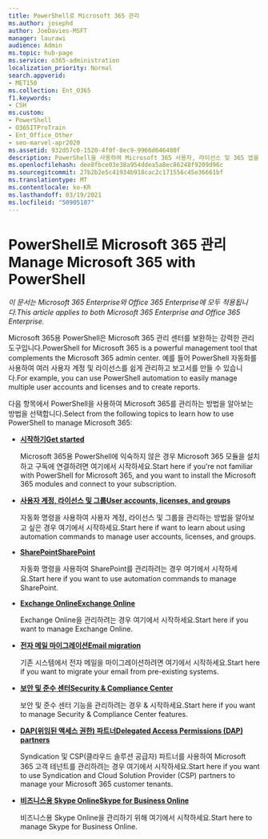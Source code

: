 ```yaml
---
title: PowerShell로 Microsoft 365 관리
ms.author: josephd
author: JoeDavies-MSFT
manager: laurawi
audience: Admin
ms.topic: hub-page
ms.service: o365-administration
localization_priority: Normal
search.appverid:
- MET150
ms.collection: Ent_O365
f1.keywords:
- CSH
ms.custom:
- PowerShell
- O365ITProTrain
- Ent_Office_Other
- seo-marvel-apr2020
ms.assetid: 932d57c0-1520-4f0f-8ec9-9966d646480f
description: PowerShell을 사용하여 Microsoft 365 사용자, 라이선스 및 365 앱을 관리하는 방법을 학습합니다.
ms.openlocfilehash: dee8fbce03e38a954ddea5a8ec86248f9209d96c
ms.sourcegitcommit: 27b2b2e5c41934b918cac2c171556c45e36661bf
ms.translationtype: MT
ms.contentlocale: ko-KR
ms.lasthandoff: 03/19/2021
ms.locfileid: "50905107"
---
```

# <a name="manage-microsoft-365-with-powershell"></a><span data-ttu-id="2ea28-103">PowerShell로 Microsoft 365 관리</span><span class="sxs-lookup"><span data-stu-id="2ea28-103">Manage Microsoft 365 with PowerShell</span></span>

<span data-ttu-id="2ea28-104">*이 문서는 Microsoft 365 Enterprise와 Office 365 Enterprise에 모두 적용됩니다.*</span><span class="sxs-lookup"><span data-stu-id="2ea28-104">*This article applies to both Microsoft 365 Enterprise and Office 365 Enterprise.*</span></span>

<span data-ttu-id="2ea28-105">Microsoft 365용 PowerShell은 Microsoft 365 관리 센터를 보완하는 강력한 관리 도구입니다.</span><span class="sxs-lookup"><span data-stu-id="2ea28-105">PowerShell for Microsoft 365 is a powerful management tool that complements the Microsoft 365 admin center.</span></span> <span data-ttu-id="2ea28-106">예를 들어 PowerShell 자동화를 사용하여 여러 사용자 계정 및 라이선스를 쉽게 관리하고 보고서를 만들 수 있습니다.</span><span class="sxs-lookup"><span data-stu-id="2ea28-106">For example, you can use PowerShell automation to easily manage multiple user accounts and licenses and to create reports.</span></span>

<span data-ttu-id="2ea28-107">다음 항목에서 PowerShell을 사용하여 Microsoft 365를 관리하는 방법을 알아보는 방법을 선택합니다.</span><span class="sxs-lookup"><span data-stu-id="2ea28-107">Select from the following topics to learn how to use PowerShell to manage Microsoft 365:</span></span>
  
- [<span data-ttu-id="2ea28-108">**시작하기**</span><span class="sxs-lookup"><span data-stu-id="2ea28-108">**Get started**</span></span>](getting-started-with-microsoft-365-powershell.md)

    <span data-ttu-id="2ea28-109">Microsoft 365용 PowerShell에 익숙하지 않은 경우 Microsoft 365 모듈을 설치하고 구독에 연결하려면 여기에서 시작하세요.</span><span class="sxs-lookup"><span data-stu-id="2ea28-109">Start here if you're not familiar with PowerShell for Microsoft 365, and you want to install the Microsoft 365 modules and connect to your subscription.</span></span>

- [<span data-ttu-id="2ea28-110">**사용자 계정, 라이선스 및 그룹**</span><span class="sxs-lookup"><span data-stu-id="2ea28-110">**User accounts, licenses, and groups**</span></span>](manage-user-accounts-and-licenses-with-microsoft-365-powershell.md)

    <span data-ttu-id="2ea28-111">자동화 명령을 사용하여 사용자 계정, 라이선스 및 그룹을 관리하는 방법을 알아보고 싶은 경우 여기에서 시작하세요.</span><span class="sxs-lookup"><span data-stu-id="2ea28-111">Start here if want to learn about using automation commands to manage user accounts, licenses, and groups.</span></span>

- [<span data-ttu-id="2ea28-112">**SharePoint**</span><span class="sxs-lookup"><span data-stu-id="2ea28-112">**SharePoint**</span></span>](manage-sharepoint-online-with-microsoft-365-powershell.md)

    <span data-ttu-id="2ea28-113">자동화 명령을 사용하여 SharePoint를 관리하려는 경우 여기에서 시작하세요.</span><span class="sxs-lookup"><span data-stu-id="2ea28-113">Start here if you want to use automation commands to manage SharePoint.</span></span>

- [<span data-ttu-id="2ea28-114">**Exchange Online**</span><span class="sxs-lookup"><span data-stu-id="2ea28-114">**Exchange Online**</span></span>](/powershell/exchange/exchange-online-powershell)

    <span data-ttu-id="2ea28-115">Exchange Online을 관리하려는 경우 여기에서 시작하세요.</span><span class="sxs-lookup"><span data-stu-id="2ea28-115">Start here if you want to manage Exchange Online.</span></span>

- [<span data-ttu-id="2ea28-116">**전자 메일 마이그레이션**</span><span class="sxs-lookup"><span data-stu-id="2ea28-116">**Email migration**</span></span>](use-powershell-for-email-migration-to-microsoft-365.md)

    <span data-ttu-id="2ea28-117">기존 시스템에서 전자 메일을 마이그레이션하려면 여기에서 시작하세요.</span><span class="sxs-lookup"><span data-stu-id="2ea28-117">Start here if you want to migrate your email from pre-existing systems.</span></span>

- [<span data-ttu-id="2ea28-118">**보안 및 준수 센터**</span><span class="sxs-lookup"><span data-stu-id="2ea28-118">**Security & Compliance Center**</span></span>](/powershell/exchange/scc-powershell)

    <span data-ttu-id="2ea28-119">보안 및 준수 센터 기능을 관리하려는 경우 & 시작하세요.</span><span class="sxs-lookup"><span data-stu-id="2ea28-119">Start here if you want to manage Security & Compliance Center features.</span></span>

- [<span data-ttu-id="2ea28-120">**DAP(위임된 액세스 권한) 파트너**</span><span class="sxs-lookup"><span data-stu-id="2ea28-120">**Delegated Access Permissions (DAP) partners**</span></span>](manage-microsoft-365-with-windows-powershell-for-delegated-access-permissions-dap-p.md)

    <span data-ttu-id="2ea28-121">Syndication 및 CSP(클라우드 솔루션 공급자) 파트너를 사용하여 Microsoft 365 고객 테넌트를 관리하려는 경우 여기에서 시작하세요.</span><span class="sxs-lookup"><span data-stu-id="2ea28-121">Start here if you want to use Syndication and Cloud Solution Provider (CSP) partners to manage your Microsoft 365 customer tenants.</span></span>

- [<span data-ttu-id="2ea28-122">**비즈니스용 Skype Online**</span><span class="sxs-lookup"><span data-stu-id="2ea28-122">**Skype for Business Online**</span></span>](manage-skype-for-business-online-with-microsoft-365-powershell.md)

    <span data-ttu-id="2ea28-123">비즈니스용 Skype Online을 관리하기 위해 여기에서 시작하세요.</span><span class="sxs-lookup"><span data-stu-id="2ea28-123">Start here to manage Skype for Business Online.</span></span>
